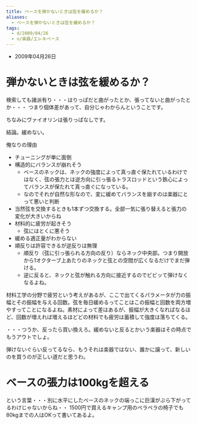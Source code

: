 ```yaml
---
title: ベースを弾かないときは弦を緩めるか？
aliases:
  - ベースを弾かないときは弦を緩めるか？
tags:
  - d/2009/04/26
  - n/楽器/エレキベース
---
```


- 2009年04月26日

弾かないときは弦を緩めるか？
================================================================================
検索しても諸派有り・・・はりっぱだと曲がったとか、張ってないと曲がったとか・・・
つまり個体差があって、自分じゃわからんということです。

ちなみにヴァイオリンは張りっぱなしです。

結論。緩めない。

俺なりの理由

- チューニングが単に面倒
- 構造的にバランスが崩れそう
  - ベースのネックは、ネックの強度によって真っ直ぐ保たれているわけではなく、弦の張力とは逆方向に引っ張るトラスロッドという鉄心によってバランスが保たれて真っ直ぐになっている。
  - なのでそれが自然な形なので、変に緩めてバランスを崩すのは楽器にとって悪いと判断
- 当然弦を交換するときも1本ずつ交換する。全部一気に張り替えると張力の変化が大きいからね
- 材料的に疲労が起きそう
  - 弦にはとくに悪そう
- 緩める適正量がわからない
- 順反りは許容できるが逆反りは無理
  - 順反り（弦に引っ張られる方向の反り）ならネック中央部。つまり開放から1オクターブ上あたりのネックと弦との空間が広くなるだけでまだ弾ける。
  - 逆に反ると、ネックと弦が触れる方向に接近するのでビビッて弾けなくなるよね。

材料工学の分野で疲労という考えがあるが、ここで出てくるパラメータが力の振幅とその振幅を与える回数。弦を毎日緩めるってことはこの振幅と回数を両方増やすってことになるよね。素材によって差はあるが、振幅が大きくなればなるほど、回数が増えれば増えるほどどの材料でも疲労は蓄積して強度は落ちてくる。


・・・つうか、反ったら買い換えろ。緩めないと反るとかいう楽器はその時点でもうアウトでしょ。

弾けないぐらい反ってるなら、もうそれは楽器ではない、誰かに譲って、新しいのを買うのが正しい道だと思うわ。

ベースの張力は100kgを超える
================================================================================
という言葉・・・別に水平にしたベースのネックの端っこに巨漢がぶら下がってるわけじゃないからね・・
1500円で買えるキャンプ用のペラペラの椅子でも80kgまでの人はOKって書いてあるよ。

